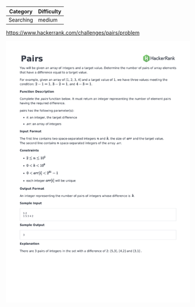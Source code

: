 | Category  | Difficulty |
| --------- | ---------- |
| Searching | medium     |

https://www.hackerrank.com/challenges/pairs/problem

![Description](./Description.png)

